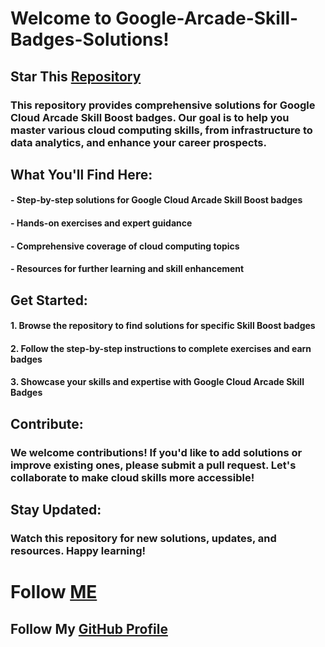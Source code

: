 # Welcome to Google-Arcade-Skill-Badges-Solutions!

## Star This [Repository](https://github.com/Himadri8991/Google-Arcade-Skill-Badges-Solutions)

### This repository provides comprehensive solutions for Google Cloud Arcade Skill Boost badges. Our goal is to help you master various cloud computing skills, from infrastructure to data analytics, and enhance your career prospects.

## What You'll Find Here:
#### - Step-by-step solutions for Google Cloud Arcade Skill Boost badges
#### - Hands-on exercises and expert guidance
#### - Comprehensive coverage of cloud computing topics
#### - Resources for further learning and skill enhancement

## Get Started:
#### 1. Browse the repository to find solutions for specific Skill Boost badges
#### 2. Follow the step-by-step instructions to complete exercises and earn badges
#### 3. Showcase your skills and expertise with Google Cloud Arcade Skill Badges

## Contribute:
### We welcome contributions! If you'd like to add solutions or improve existing ones, please submit a pull request. Let's collaborate to make cloud skills more accessible!

## Stay Updated:
### Watch this repository for new solutions, updates, and resources. Happy learning!

# Follow [ME](www.linkedin.com/in/himadri-das-27487324a)
## Follow My [GitHub Profile](https://github.com/Himadri8991)
